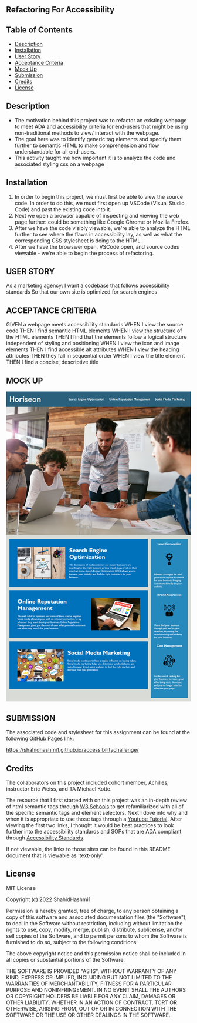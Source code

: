 # <Refactoring-For-Accessibility>

## Refactoring For Accessibility

## Table of Contents
- [Description](#description)
- [Installation](#installation)
- [User Story](#user-story)
- [Acceptance Criteria](#acceptance-criteria)
- [Mock Up](#mock-up)
- [Submission](#submission)
- [Credits](#credits)
- [License](#license)

## Description

<ul>
<li>
The motivation behind this project was to refactor an existing webpage to meet ADA and accessibility criteria for end-users that might be using non-traditional methods to view/ interact with the webpage. 
</li>
<li>
The goal here was to identify generic tag elements and specify them further to semantic HTML to make comprehension and flow understandable for all end-users.
</li>
<li>
This activity taught me how important it is to analyze the code and associated styling css on a webpage
</li>
</ul>

## Installation

<ol>
<li>
In order to begin this project, we must first be able to view the source code. In order to do this, we must first open up VSCode (Visual Studio Code) and past the existing code into it.
</li>
<li>
Next we open a browser capable of inspecting and viewing the web page further: could be something like Google Chrome or Mozilla Firefox.
</li>
<li>
After we have the code visibly viewable, we're able to analyze the HTML further to see where the flaws in accessibility lay, as well as what the corresponding CSS stylesheet is doing to the HTML.
</li>
<li>
After we have the browswer open, VSCode open, and source codes viewable - we're able to begin the process of refactoring.
</li>
</ol>

## USER STORY
As a marketing agency:
I want a codebase that follows accessibility standards
So that our own site is optimized for search engines

 ## ACCEPTANCE CRITERIA 
GIVEN a webpage meets accessibility standards
WHEN I view the source code
THEN I find semantic HTML elements
WHEN I view the structure of the HTML elements
THEN I find that the elements follow a logical structure independent of styling and positioning
WHEN I view the icon and image elements
THEN I find accessible alt attributes
WHEN I view the heading attributes
THEN they fall in sequential order
WHEN I view the title element
THEN I find a concise, descriptive title

## MOCK UP

![Mock Up](./assets/images/mockup-img.png)

## SUBMISSION
The associated code and stylesheet for this assignment can be found at the following GitHub Pages link:

https://shahidhashmi1.github.io/accessibilitychallenge/

## Credits

The collaborators on this project included cohort member, Achilles, instructor Eric Weiss, and TA Michael Kotte. 

The resource that I first started with on this project was an in-depth review of html semantic tags through [W3 Schools][1] to get refamiliarized with all of the specific semantic tags and element selectors. Next I dove into why and when it is appropriate to use those tags through a [Youtube Tutorial][2]. After viewing the first two links, I thought it would be best practices to look further into the accessibility standards and SOPs that are ADA compliant through [Accessibility Standards][3]. 

If not viewable, the links to those sites can be found in this README document that is viewable as 'text-only'. 

[1]:https://www.w3schools.com/html/html5_semantic_elements.asp "W3 Schools"
[2]:https://www.youtube.com/watch?v=ZThq93Yuwd0 "Youtube Tutorial"
[3]:https://webaim.org/blog/web-accessibility-and-seo/ "Accessibility Standards"

## License

MIT License

Copyright (c) 2022 ShahidHashmi1

Permission is hereby granted, free of charge, to any person obtaining a copy
of this software and associated documentation files (the "Software"), to deal
in the Software without restriction, including without limitation the rights
to use, copy, modify, merge, publish, distribute, sublicense, and/or sell
copies of the Software, and to permit persons to whom the Software is
furnished to do so, subject to the following conditions:

The above copyright notice and this permission notice shall be included in all
copies or substantial portions of the Software.

THE SOFTWARE IS PROVIDED "AS IS", WITHOUT WARRANTY OF ANY KIND, EXPRESS OR
IMPLIED, INCLUDING BUT NOT LIMITED TO THE WARRANTIES OF MERCHANTABILITY,
FITNESS FOR A PARTICULAR PURPOSE AND NONINFRINGEMENT. IN NO EVENT SHALL THE
AUTHORS OR COPYRIGHT HOLDERS BE LIABLE FOR ANY CLAIM, DAMAGES OR OTHER
LIABILITY, WHETHER IN AN ACTION OF CONTRACT, TORT OR OTHERWISE, ARISING FROM,
OUT OF OR IN CONNECTION WITH THE SOFTWARE OR THE USE OR OTHER DEALINGS IN THE
SOFTWARE. 